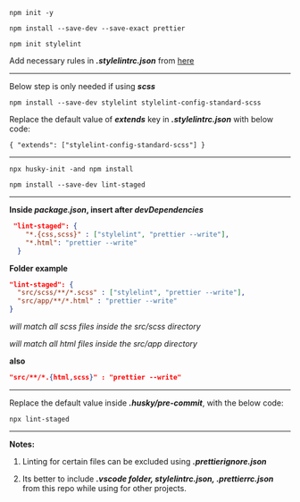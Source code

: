 `npm init -y`

`npm install --save-dev --save-exact prettier`

`npm init stylelint`

Add necessary rules in **_.stylelintrc.json_** from [here](https://stylelint.io/user-guide/rules)

***

Below step is only needed if using **_scss_**

`npm install --save-dev stylelint stylelint-config-standard-scss`

Replace the default value of **_extends_** key in **_.stylelintrc.json_** with below code:

`{
  "extends": ["stylelint-config-standard-scss"]
}`

***

`npx husky-init -and npm install`

`npm install --save-dev lint-staged`


***


**Inside _package.json_, insert after _devDependencies_**

``` json
 "lint-staged": {
    "*.{css,scss}" : ["stylelint", "prettier --write"],
    "*.html": "prettier --write"
  }
```


**Folder example**

``` json
"lint-staged": {
  "src/scss/**/*.scss" : ["stylelint", "prettier --write"],
  "src/app/**/*.html" : "prettier --write"
}
```

_will match all scss files inside the src/scss directory_

_will match all html files inside the src/app directory_

**also**

``` json
"src/**/*.{html,scss}" : "prettier --write"
```

***

Replace the default value inside **_.husky/pre-commit_**, with the below code:

`npx lint-staged`

***

**Notes:**

1. Linting for certain files can be excluded using **_.prettierignore.json_**

2. Its better to include **_.vscode folder, stylelintrc.json, .prettierrc.json_** from this repo while using for other projects.
